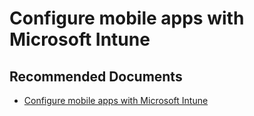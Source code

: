   <properties
	pageTitle="configure mobile apps with intune"
	description="configure mobile apps with intune"
	service="microsoft.PowerBIDedicated"
	resource="capacities"
	authors="pjfreitas"
	ms.author="pfreitas"	
	displayOrder="1180"
	selfHelpType="generic"
	supportTopicIds="32628077"
	productPesIds="16334"
	cloudEnvironments="public, MoonCake, fairfax" 
	articleId="37161294-732f-4530-a903-26b7dbb93823"
	ownershipId="ASEP_ContentService_Placeholder"
/>

# Configure mobile apps with Microsoft Intune

## **Recommended Documents**

* [Configure mobile apps with Microsoft Intune](https://docs.microsoft.com/power-bi/service-admin-mobile-intune)
